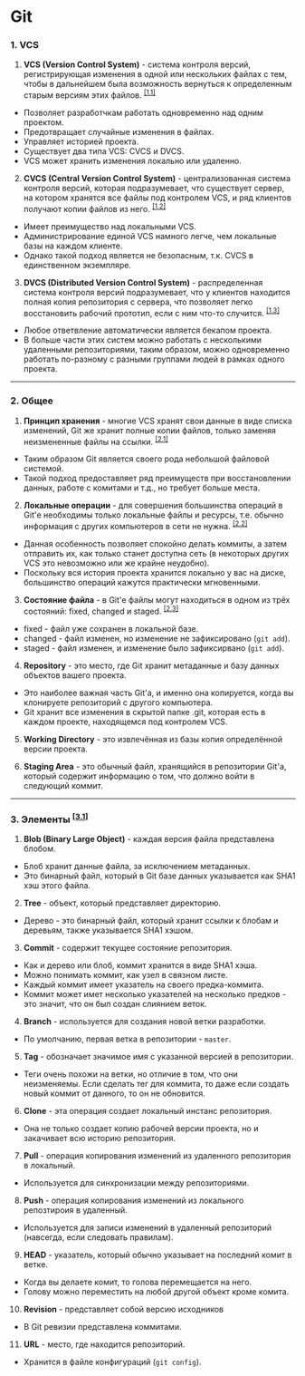 # Git

### 1. VCS

1. **VCS (Version Control System)** - система контроля версий, регистрирующая изменения в одной или нескольких файлах с тем, чтобы в дальнейшем была возможность вернуться к определенным старым версиям этих файлов. <sup>[\[1.1\]][1.1]</sup>
  - Позволяет разработчкам работать одновременно над одним проектом.
  - Предотвращает случайные изменения в файлах.
  - Управляет историей проекта.
  - Существует два типа VCS: CVCS и DVCS.
  - VCS может хранить изменения локально или удаленно.

2. **CVCS (Central Version Control System)** - централизованная система контроля версий, которая подразумевает, что существует сервер, на котором хранятся все файлы под контролем VCS, и ряд клиентов получают копии файлов из него. <sup>[\[1.2\]][1.2]</sup>
  - Имеет преимущество над локальными VCS.
  - Администрирование единой VCS намного легче, чем локальные базы на каждом клиенте.
  - Однако такой подход является не безопасным, т.к. CVCS в единственном экземпляре.

3. **DVCS (Distributed Version Control System)** - распределенная система контроля версий подразумевает, что у клиентов находится полная копия репозитория с сервера, что позволяет легко восстановить рабочий прототип, если с ним что-то случится. <sup>[\[1.3\]][1.3]</sup>
  - Любое ответвление автоматически является бекапом проекта.
  - В больше части этих систем можно работать с несколькими удаленными репозиториями, таким образом, можно одновременно работать по-разному с разными группами людей в рамках одного проекта.

***

### 2. Общее

1. **Принцип хранения** - многие VCS хранят свои данные в виде списка изменений, Git же хранит полные копии файлов, только заменяя неизмененные файлы на ссылки. <sup>[\[2.1\]][2.1]</sup>
  - Таким образом Git является своего рода небольшой файловой системой.
  - Такой подход предоставляет ряд преимуществ при восстановлении данных, работе с комитами и т.д., но требует больше места.

2. **Локальные операции** - для совершения большинства операций в Git'е необходимы только локальные файлы и ресурсы, т.е. обычно информация с других компьютеров в сети не нужна. <sup>[\[2.2\]][2.2]</sup>
  - Данная особенность позволяет спокойно делать коммиты, а затем отправить их, как только станет доступна сеть (в некоторых других VCS это невозможно или же крайне неудобно).
  - Поскольку вся история проекта хранится локально у вас на диске, большинство операций кажутся практически мгновенными.

3. **Состояние файла** - в Git'е файлы могут находиться в одном из трёх состояний: fixed, changed и staged. <sup>[\[2.3\]][2.3]</sup>
  - fixed - файл уже сохранен в локальной базе.
  - changed - файл изменен, но изменение не зафиксировано (`git add`).
  - staged - файл изменен, и изменение было зафиксирвано (`git add`).
  
4. **Repository** - это место, где Git хранит метаданные и базу данных объектов вашего проекта.
  - Это наиболее важная часть Git'а, и именно она копируется, когда вы клонируете репозиторий с другого компьютера.
  - Git хранит все изменения в скрытой папке .git, которая есть в каждом проекте, находящемся под контролем VCS.

5. **Working Directory** - это извлечённая из базы копия определённой версии проекта.

6. **Staging Area** - это обычный файл, хранящийся в репозитории Git'а, который содержит информацию о том, что должно войти в следующий коммит.

***

### 3. Элементы <sup>[\[3.1\]][3.1]</sup>

1. **Blob (Binary Large Object)** - каждая версия файла представлена блобом.
  - Блоб хранит данные файла, за исключением метаданных.
  - Это бинарный файл, который в Git базе данных указывается как SHA1 хэш этого файла.

2. **Tree** - объект, который представляет директорию.
  - Дерево - это бинарный файл, который хранит ссылки к блобам и деревьям, также указывается SHA1 хэшом.

3. **Commit** - содержит текущее состояние репозитория.
  - Как и дерево или блоб, коммит хранится в виде SHA1 хэша.
  - Можно понимать коммит, как узел в связном листе.
  - Каждый коммит имеет указатель на своего предка-коммита.
  - Коммит может имет несколько указателей на несколько предков - это значит, что он был создан слиянием веток.

4. **Branch** - используется для создания новой ветки разработки.
  - По умолчанию, первая ветка в репозитории - `master`.

5. **Tag** - обозначает значимое имя с указанной версией в репозитории.
  - Теги очень похожи на ветки, но отличие в том, что они неизменяемы. Если сделать тег для коммита, то даже если создать новый коммит от данного, то он не обновится.

6. **Clone** - эта операция создает локальный инстанс репозитория.
  - Она не только создает копию рабочей версии проекта, но и закачивает всю историю репозитория.

7. **Pull** - операция копирования изменений из удаленного репозитория в локальный.
  - Используется для синхронизации между репозиториями.

8. **Push** - операция копирования изменений из локального репозтироия в удаленный.
  - Используется для записи изменений в удаленный репозиторий (навсегда, если следовать правилам).

9. **HEAD** - указатель, который обычно указывает на последний комит в ветке.
  - Когда вы делаете комит, то голова перемещается на него.
  - Голову можно переместить на любой другой объект кроме комита.

10. **Revision** - представляет собой версию исходников
   - В Git ревизии представлена коммитами.

11. **URL** - место, где находится репозиторий.
  - Хранится в файле конфигураций (`git config`).


[1.1]: https://git-scm.com/book/ru/v1/%D0%92%D0%B2%D0%B5%D0%B4%D0%B5%D0%BD%D0%B8%D0%B5-%D0%9E-%D0%BA%D0%BE%D0%BD%D1%82%D1%80%D0%BE%D0%BB%D0%B5-%D0%B2%D0%B5%D1%80%D1%81%D0%B8%D0%B9
[1.2]: https://git-scm.com/book/ru/v1/%D0%92%D0%B2%D0%B5%D0%B4%D0%B5%D0%BD%D0%B8%D0%B5-%D0%9E-%D0%BA%D0%BE%D0%BD%D1%82%D1%80%D0%BE%D0%BB%D0%B5-%D0%B2%D0%B5%D1%80%D1%81%D0%B8%D0%B9#%D0%A6%D0%B5%D0%BD%D1%82%D1%80%D0%B0%D0%BB%D0%B8%D0%B7%D0%BE%D0%B2%D0%B0%D0%BD%D0%BD%D1%8B%D0%B5-%D1%81%D0%B8%D1%81%D1%82%D0%B5%D0%BC%D1%8B-%D0%BA%D0%BE%D0%BD%D1%82%D1%80%D0%BE%D0%BB%D1%8F-%D0%B2%D0%B5%D1%80%D1%81%D0%B8%D0%B9
[1.3]: https://git-scm.com/book/ru/v1/%D0%92%D0%B2%D0%B5%D0%B4%D0%B5%D0%BD%D0%B8%D0%B5-%D0%9E-%D0%BA%D0%BE%D0%BD%D1%82%D1%80%D0%BE%D0%BB%D0%B5-%D0%B2%D0%B5%D1%80%D1%81%D0%B8%D0%B9#%D0%A0%D0%B0%D1%81%D0%BF%D1%80%D0%B5%D0%B4%D0%B5%D0%BB%D1%91%D0%BD%D0%BD%D1%8B%D0%B5-%D1%81%D0%B8%D1%81%D1%82%D0%B5%D0%BC%D1%8B-%D0%BA%D0%BE%D0%BD%D1%82%D1%80%D0%BE%D0%BB%D1%8F-%D0%B2%D0%B5%D1%80%D1%81%D0%B8%D0%B9

[2.1]: https://git-scm.com/book/ru/v1/%D0%92%D0%B2%D0%B5%D0%B4%D0%B5%D0%BD%D0%B8%D0%B5-%D0%9E%D1%81%D0%BD%D0%BE%D0%B2%D1%8B-Git#%D0%A1%D0%BB%D0%B5%D0%BF%D0%BA%D0%B8-%D0%B2%D0%BC%D0%B5%D1%81%D1%82%D0%BE-%D0%BF%D0%B0%D1%82%D1%87%D0%B5%D0%B9
[2.2]: https://git-scm.com/book/ru/v1/%D0%92%D0%B2%D0%B5%D0%B4%D0%B5%D0%BD%D0%B8%D0%B5-%D0%9E%D1%81%D0%BD%D0%BE%D0%B2%D1%8B-Git#%D0%9F%D0%BE%D1%87%D1%82%D0%B8-%D0%B2%D1%81%D0%B5-%D0%BE%D0%BF%D0%B5%D1%80%D0%B0%D1%86%D0%B8%D0%B8-%E2%80%94-%D0%BB%D0%BE%D0%BA%D0%B0%D0%BB%D1%8C%D0%BD%D1%8B%D0%B5
[2.3]: https://git-scm.com/book/ru/v1/%D0%92%D0%B2%D0%B5%D0%B4%D0%B5%D0%BD%D0%B8%D0%B5-%D0%9E%D1%81%D0%BD%D0%BE%D0%B2%D1%8B-Git#%D0%A2%D1%80%D0%B8-%D1%81%D0%BE%D1%81%D1%82%D0%BE%D1%8F%D0%BD%D0%B8%D1%8F

[3.1]: http://www.tutorialspoint.com/git/git_basic_concepts.htm
